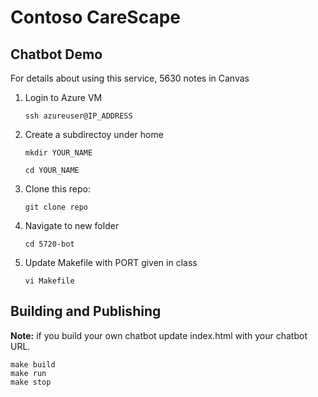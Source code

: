 # Contoso CareScape 

## Chatbot Demo

For details about using this service, 5630 notes in Canvas

1. Login to Azure VM
   
   `ssh azureuser@IP_ADDRESS`
   
3. Create a subdirectoy under home
   
   `mkdir YOUR_NAME`
   
   `cd YOUR_NAME`
   
5. Clone this repo:

   `git clone repo`
   
7. Navigate to new folder
   
   `cd 5720-bot`
   
9. Update Makefile with PORT given in class
    
   `vi Makefile`



## Building and Publishing

**Note:** if you build your own chatbot update index.html with your chatbot URL.


```
make build
make run
make stop
```
